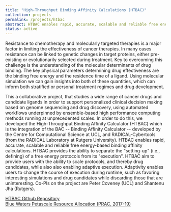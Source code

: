 ```yaml
---
title: "High-Throughput Binding Affinity Calculations (HTBAC)"
collection: projects
permalink: /projects/htbac
abstract: HTBAC enables rapid, accurate, scalable and reliable free energy-based binding affinity calculations.
status: active
---
```


Resistance to chemotherapy and molecularly targeted therapies is a major factor in limiting the effectiveness of cancer therapies. In many cases resistance can be linked to genetic changes in target proteins, either pre-existing or evolutionarily selected during treatment. Key to overcoming this challenge is the understanding of the molecular determinants of drug binding. The key physical parameters determining drug effectiveness are the binding free energy and the residence time of a ligand. Using molecular simulation we can gain insights into both of these quantities, which can inform both stratified or personal treatment regimes and drug development. 

This a collaborative project, that studies a wide range of cancer drugs and candidate ligands in order to support personalized clinical decision making based on genome sequencing and drug discovery, using automated workflows underpinned by ensemble-based high performance computing methods running at unprecedented scales. In order to do this, we developed the High-Throughput Binding Affinity Calculator (HTBAC) which is the integration of the BAC -- Binding Affinity Calculator -- developed by the Centre for Computational Science at UCL, and RADICAL-Cybertools (from the RADICAL Laboratory at Rutgers University). HTBAC enables rapid, accurate, scalable and reliable free energy-based binding affinity calculations. HTBAC provides the ability to separate the "setting-up" (i.e., defining) of a free energy protocols from its "execution". HTBAC aim to provide users with the ability to scale protocols, and thereby drug candidates, while also also enabling adaptive execution. Adaptivity enables users to change the course of execution during runtime, such as favoring interesting simulations and drug candidates while discarding those that are uninteresting. Co-PIs on the project are Peter Coveney (UCL) and Shantenu Jha (Rutgers).

<a href="https://github.com/radical-cybertools/htbac"><i class="fa fa-github"></i> HTBAC Github Repository</a><br>
<a href="https://www.nsf.gov/pubs/2017/nsf17542/nsf17542.htm"><i class="fa fa-nsf"></i>Blue Waters Petascale Resource Allocation (PRAC, 2017-19)</a><br>